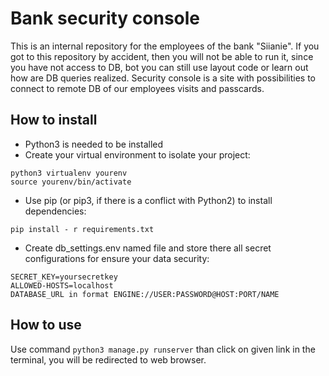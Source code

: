 # Bank security console
This is an internal repository for  the employees of the bank "Siianie". If you got to this repository by accident, then you will not be able to run it, since you have not access to DB, bot you can still use layout code or learn out how are DB queries realized.
Security console is a site with possibilities to connect to remote DB of our employees visits and passcards.

## How to install
- Python3 is needed to be installed
- Create your virtual environment to isolate your project:
```
python3 virtualenv yourenv
source yourenv/bin/activate
```
- Use pip (or pip3, if there is a conflict with Python2) to install dependencies:
```
pip install - r requirements.txt 
```
- Create db_settings.env named file and store there all secret configurations for ensure your data security:
```
SECRET_KEY=yoursecretkey
ALLOWED-HOSTS=localhost
DATABASE_URL in format ENGINE://USER:PASSWORD@HOST:PORT/NAME 
```



## How to use
Use command ```python3 manage.py runserver``` than click on given link in the terminal, you will be redirected to web browser.
